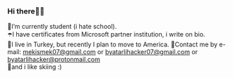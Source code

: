 ### Hi there🖖🏽

🌂I’m currently student (i hate school).   
☂️I have certificates from Microsoft partner institution, i write on bio.     
🗽I live in Turkey, but recently I plan to move to America.
📧Contact me by e-mail: mekismek07@gmail.com or byatarlihacker07@gmail.com or byatarlihacker@protonmail.com                                            
🎿and i like skiing :)

